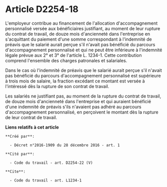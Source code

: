 # Article D2254-18

L'employeur contribue au financement de l'allocation d'accompagnement personnalisé versée aux bénéficiaires justifiant, au
moment de leur rupture du contrat de travail, de douze mois d'ancienneté dans l'entreprise en s'acquittant du paiement d'une
somme correspondant à l'indemnité de préavis que le salarié aurait perçue s'il n'avait pas bénéficié du parcours
d'accompagnement personnalisé et qui ne peut être inférieure à l'indemnité légale prévue aux 2° et 3° de l'article L. 1234-1.
Cette contribution comprend l'ensemble des charges patronales et salariales. 

Dans le cas où l'indemnité de préavis que le salarié aurait perçue s'il n'avait pas bénéficié du parcours d'accompagnement
personnalisé est supérieure à trois mois de salaire, la fraction excédant ce montant est versée à l'intéressé dès la rupture
de son contrat de travail. 

Les salariés ne justifiant pas, au moment de la rupture du contrat de travail, de douze mois d'ancienneté dans l'entreprise
et qui auraient bénéficié d'une indemnité de préavis s'ils n'avaient pas adhéré au parcours d'accompagnement personnalisé, en
perçoivent le montant dès la rupture de leur contrat de travail.

**Liens relatifs à cet article**

	**Créé par**:

	  - Décret n°2016-1909 du 28 décembre 2016 - art. 1

	**Cité par**:

	  - Code du travail - art. D2254-22 (V)

	**Cite**:

	  - Code du travail - art. L1234-1
